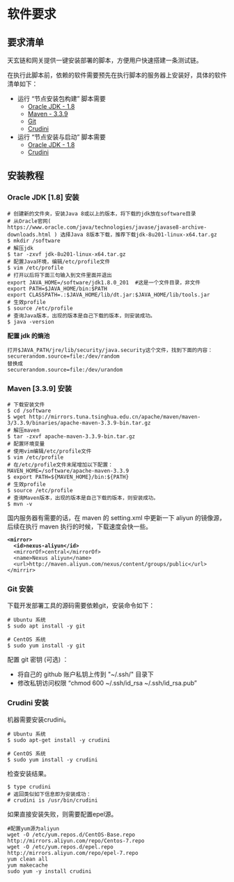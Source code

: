 # 软件要求

## 要求清单 <a href="#id2.2-ruan-jian-yao-qiu-yao-qiu-qing-dan" id="id2.2-ruan-jian-yao-qiu-yao-qiu-qing-dan"></a>

天玄链和网关提供一键安装部署的脚本，方便用户快速搭建一条测试链。

在执行此脚本前，依赖的软件需要预先在执行脚本的服务器上安装好，具体的软件清单如下：

* 运行 “节点安装包构建” 脚本需要
  * [Oracle JDK - 1.8](#oracle-jdk-18-安装)
  * [Maven - 3.3.9](#maven-339-安装)
  * [Git](#git-安装)
  * [Crudini](#crudini-安装)
* 运行 “节点安装与启动” 脚本需要
  * [Oracle JDK - 1.8](#oracle-jdk-18-安装)
  * [Crudini](#crudini-安装)

## 安装教程 <a href="#id2.2-ruan-jian-yao-qiu-an-zhuang-jiao-cheng" id="id2.2-ruan-jian-yao-qiu-an-zhuang-jiao-cheng"></a>

### Oracle JDK \[1.8] 安装 <a href="#id2.2-ruan-jian-yao-qiu-oraclejdk1.8-an-zhuang-oraclejdk" id="id2.2-ruan-jian-yao-qiu-oraclejdk1.8-an-zhuang-oraclejdk"></a>

```
# 创建新的文件夹，安装Java 8或以上的版本，将下载的jdk放在software目录
# 从Oracle官网( https://www.oracle.com/java/technologies/javase/javase8-archive-downloads.html ) 选择Java 8版本下载，推荐下载jdk-8u201-linux-x64.tar.gz
$ mkdir /software
# 解压jdk
$ tar -zxvf jdk-8u201-linux-x64.tar.gz
# 配置Java环境，编辑/etc/profile文件
$ vim /etc/profile
# 打开以后将下面三句输入到文件里面并退出
export JAVA_HOME=/software/jdk1.8.0_201  #这是一个文件目录，非文件
export PATH=$JAVA_HOME/bin:$PATH
export CLASSPATH=.:$JAVA_HOME/lib/dt.jar:$JAVA_HOME/lib/tools.jar
# 生效profile
$ source /etc/profile
# 查询Java版本，出现的版本是自己下载的版本，则安装成功。
$ java -version
```

**配置 jdk 的熵池**

```
打开$JAVA_PATH/jre/lib/security/java.security这个文件，找到下面的内容：
securerandom.source=file:/dev/random
替换成
securerandom.source=file:/dev/urandom
```

### Maven \[3.3.9] 安装 <a href="#id2.2-ruan-jian-yao-qiu-maven3.3.9-an-zhuang-maven" id="id2.2-ruan-jian-yao-qiu-maven3.3.9-an-zhuang-maven"></a>

```
# 下载安装文件
$ cd /software
$ wget http://mirrors.tuna.tsinghua.edu.cn/apache/maven/maven-3/3.3.9/binaries/apache-maven-3.3.9-bin.tar.gz
# 解压maven
$ tar -zxvf apache-maven-3.3.9-bin.tar.gz
# 配置环境变量
# 使用vim编辑/etc/profile文件
$ vim /etc/profile
# 在/etc/profile文件末尾增加以下配置：
MAVEN_HOME=/software/apache-maven-3.3.9
$ export PATH=${MAVEN_HOME}/bin:${PATH}
# 生效profile
$ source /etc/profile
# 查询Maven版本，出现的版本是自己下载的版本，则安装成功。
$ mvn -v
```

国内服务器有需要的话，在 maven 的 setting.xml 中更新一下 aliyun 的镜像源，后续在执行 maven 执行的时候，下载速度会快一些。

<pre><code><strong>&#x3C;mirror>
</strong><strong>  &#x3C;id>nexus-aliyun&#x3C;/id>
</strong>  &#x3C;mirrorOf>central&#x3C;/mirrorOf>
  &#x3C;name>Nexus aliyun&#x3C;/name>
  &#x3C;url>http://maven.aliyun.com/nexus/content/groups/public&#x3C;/url>
&#x3C;/mirrir>
</code></pre>

### Git 安装 <a href="#id2.2-ruan-jian-yao-qiu-git-an-zhuang-git" id="id2.2-ruan-jian-yao-qiu-git-an-zhuang-git"></a>

下载开发部署工具的源码需要依赖git，安装命令如下：

```
# Ubuntu 系统
$ sudo apt install -y git

# CentOS 系统
$ sudo yum install -y git
```

配置 git 密钥 (可选) ：

* 将自己的 github 账户私钥上传到 "\~/.ssh/" 目录下
* 修改私钥访问权限 “chmod 600 \~/.ssh/id\_rsa \~/.ssh/id\_rsa.pub”

### Crudini 安装 <a href="#id2.2-ruan-jian-yao-qiu-crudini-an-zhuang-crudini" id="id2.2-ruan-jian-yao-qiu-crudini-an-zhuang-crudini"></a>

机器需要安装crudini。

```
# Ubuntu 系统
$ sudo apt-get install -y crudini

# CentOS 系统
$ sudo yum install -y crudini
```

检查安装结果。

```
$ type crudini
# 返回类似如下信息即为安装成功：
# crudini is /usr/bin/crudini
```

如果直接安装失败，则需要配置epel源。

```
#配置yum源为aliyun
wget -O /etc/yum.repos.d/CentOS-Base.repo http://mirrors.aliyun.com/repo/Centos-7.repo
wget -O /etc/yum.repos.d/epel.repo http://mirrors.aliyun.com/repo/epel-7.repo
yum clean all
yum makecache
sudo yum -y install crudini
```
